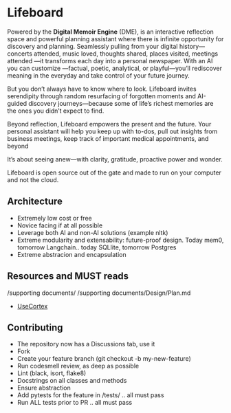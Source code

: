 # Lifeboard

Powered by the **Digital Memoir Engine** (DME), is an interactive reflection space and powerful planning assistant where there is infinite opportunity for discovery and planning. Seamlessly pulling from your digital history—concerts attended, music loved, thoughts shared, places visited, meetings attended —it transforms each day into a personal newspaper. With an AI you can customize —factual, poetic, analytical, or playful—you’ll rediscover meaning in the everyday and take control of your future journey.
  
But you don’t always have to know where to look. Lifeboard invites serendipity through random resurfacing of forgotten moments and AI-guided discovery journeys—because some of life’s richest memories are the ones you didn’t expect to find.  

Beyond reflection, Lifeboard empowers the present and the future.  Your personal assistant will help you keep up with to-dos, pull out insights from business meetings, keep track of important medical appointments, and beyond
  
It’s about seeing anew—with clarity, gratitude, proactive power and wonder.

Lifeboard is open source out of the gate and made to run on your computer and not the cloud. 

## Architecture
- Extremely low cost or free
- Novice facing if at all possible
- Leverage both AI and non-AI solutions (example nltk)
- Extreme modularity and extensability: future-proof design.  Today mem0, tomorrow Langchain.. today SQLlite, tomorrow Postgres
- Extreme abstracion and encapsulation

## Resources and MUST reads
/supporting documents/
/supporting documents/Design/Plan.md
- [UseCortex](https://usecortex.ai/)

## Contributing
- The repository now has a Discussions tab, use it
- Fork
- Create your feature branch (git checkout -b my-new-feature)
- Run codesmell review, as deep as possible
- Lint (black, isort, flake8)
- Docstrings on all classes and methods
- Ensure abstraction
- Add pytests for the feature in /tests/ .. all must pass
- Run ALL tests prior to PR ..  all must pass